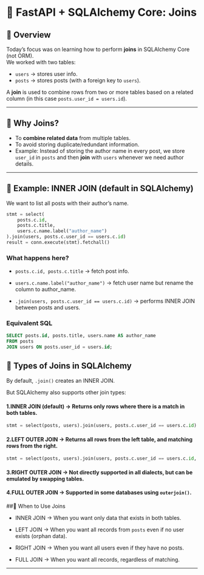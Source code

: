 # 📘 FastAPI + SQLAlchemy Core: Joins  

## 🔹 Overview  
Today’s focus was on learning how to perform **joins** in SQLAlchemy Core (not ORM).  
We worked with two tables:  
- `users` → stores user info.  
- `posts` → stores posts (with a foreign key to `users`).  

A **join** is used to combine rows from two or more tables based on a related column (in this case `posts.user_id = users.id`).  

---

## 🔹 Why Joins?  
- To **combine related data** from multiple tables.  
- To avoid storing duplicate/redundant information.  
- Example: Instead of storing the author name in every post, we store `user_id` in `posts` and then **join** with `users` whenever we need author details.  

---

## 🔹 Example: INNER JOIN (default in SQLAlchemy)  
We want to list all posts with their author’s name.  

```python
stmt = select(
    posts.c.id,
    posts.c.title,
    users.c.name.label("author_name")
).join(users, posts.c.user_id == users.c.id)
result = conn.execute(stmt).fetchall()
```
### What happens here?
* ```posts.c.id, posts.c.title``` → fetch post info.

* ```users.c.name.label("author_name")``` → fetch user name but rename the column to author_name.

* ```.join(users, posts.c.user_id == users.c.id)``` → performs INNER JOIN between posts and users.

### Equivalent SQL
```sql
SELECT posts.id, posts.title, users.name AS author_name
FROM posts
JOIN users ON posts.user_id = users.id;
```
## 🔹 Types of Joins in SQLAlchemy
By default, ```.join()``` creates an INNER JOIN.

But SQLAlchemy also supports other join types:

#### 1.INNER JOIN (default) → Returns only rows where there is a match in both tables.
```python
stmt = select(posts, users).join(users, posts.c.user_id == users.c.id)
```
#### 2.LEFT OUTER JOIN → Returns all rows from the left table, and matching rows from the right.

```python
stmt = select(posts, users).join(users, posts.c.user_id == users.c.id, isouter=True)
```
#### 3.RIGHT OUTER JOIN → Not directly supported in all dialects, but can be emulated by swapping tables.

#### 4.FULL OUTER JOIN → Supported in some databases using ```outerjoin()```.

##🔹 When to Use Joins
* INNER JOIN → When you want only data that exists in both tables.

* LEFT JOIN → When you want all records from ```posts``` even if no user exists (orphan data).

* RIGHT JOIN → When you want all users even if they have no posts.

* FULL JOIN → When you want all records, regardless of matching.

---